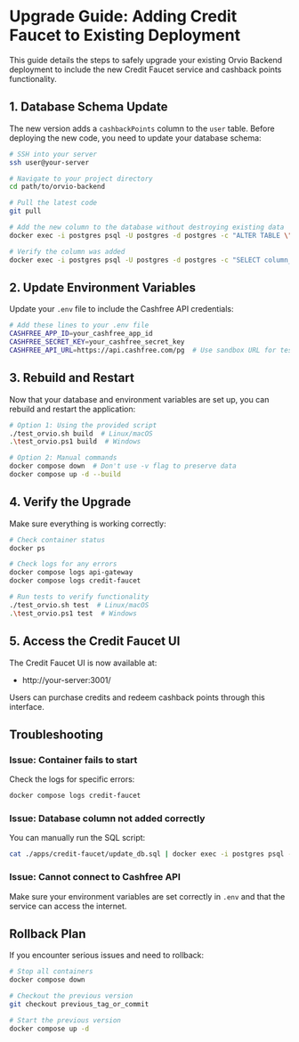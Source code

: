 # Upgrade Guide: Adding Credit Faucet to Existing Deployment

This guide details the steps to safely upgrade your existing Orvio Backend deployment to include the new Credit Faucet service and cashback points functionality.

## 1. Database Schema Update

The new version adds a `cashbackPoints` column to the `user` table. Before deploying the new code, you need to update your database schema:

```bash
# SSH into your server
ssh user@your-server

# Navigate to your project directory
cd path/to/orvio-backend

# Pull the latest code
git pull

# Add the new column to the database without destroying existing data
docker exec -i postgres psql -U postgres -d postgres -c "ALTER TABLE \"user\" ADD COLUMN IF NOT EXISTS \"cashbackPoints\" integer DEFAULT 0;"

# Verify the column was added
docker exec -i postgres psql -U postgres -d postgres -c "SELECT column_name, data_type, column_default FROM information_schema.columns WHERE table_name = 'user' AND column_name = 'cashbackPoints';"
```

## 2. Update Environment Variables

Update your `.env` file to include the Cashfree API credentials:

```bash
# Add these lines to your .env file
CASHFREE_APP_ID=your_cashfree_app_id
CASHFREE_SECRET_KEY=your_cashfree_secret_key
CASHFREE_API_URL=https://api.cashfree.com/pg  # Use sandbox URL for testing
```

## 3. Rebuild and Restart

Now that your database and environment variables are set up, you can rebuild and restart the application:

```bash
# Option 1: Using the provided script
./test_orvio.sh build  # Linux/macOS
.\test_orvio.ps1 build  # Windows

# Option 2: Manual commands
docker compose down  # Don't use -v flag to preserve data
docker compose up -d --build
```

## 4. Verify the Upgrade

Make sure everything is working correctly:

```bash
# Check container status
docker ps

# Check logs for any errors
docker compose logs api-gateway
docker compose logs credit-faucet

# Run tests to verify functionality
./test_orvio.sh test  # Linux/macOS
.\test_orvio.ps1 test  # Windows
```

## 5. Access the Credit Faucet UI

The Credit Faucet UI is now available at:

- http://your-server:3001/

Users can purchase credits and redeem cashback points through this interface.

## Troubleshooting

### Issue: Container fails to start
Check the logs for specific errors:
```bash
docker compose logs credit-faucet
```

### Issue: Database column not added correctly
You can manually run the SQL script:
```bash
cat ./apps/credit-faucet/update_db.sql | docker exec -i postgres psql -U postgres
```

### Issue: Cannot connect to Cashfree API
Make sure your environment variables are set correctly in `.env` and that the service can access the internet.

## Rollback Plan

If you encounter serious issues and need to rollback:

```bash
# Stop all containers
docker compose down

# Checkout the previous version
git checkout previous_tag_or_commit

# Start the previous version
docker compose up -d
``` 